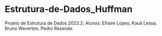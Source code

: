 # Estrutura-de-Dados_Huffman
Projeto de Estrutura de Dados 2023.2; Alunos: Efraim Lopes, Kauã Lessa, Bruno Weverton, Pedro Resende.
